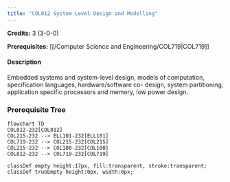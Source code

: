 ```yaml
---
title: "COL812 System Level Design and Modelling"
---
```

**Credits:** 3 (3-0-0)

**Prerequisites:** [[/Computer Science and Engineering/COL719|COL719]]

#### Description
Embedded systems and system-level design, models of computation, specification languages, hardware/software co- design, system partitioning, application specific processors and memory, low power design.

### Prerequisite Tree

```mermaid
flowchart TD
COL812-232[COL812]
COL215-232 --> ELL101-232[ELL101]
COL719-232 --> COL215-232[COL215]
COL215-232 --> COL100-232[COL100]
COL812-232 --> COL719-232[COL719]

classDef empty height:17px, fill:transparent, stroke:transparent;
classDef trueEmpty height:0px, width:0px;
```